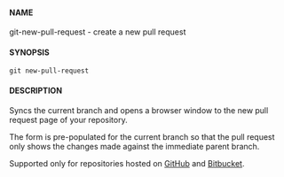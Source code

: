 #### NAME

git-new-pull-request - create a new pull request


#### SYNOPSIS

```
git new-pull-request
```


#### DESCRIPTION

Syncs the current branch
and opens a browser window to the new pull request page of your repository.

The form is pre-populated for the current branch
so that the pull request only shows the changes made
against the immediate parent branch.

Supported only for repositories hosted on [GitHub](http://github.com/) and
[Bitbucket](https://bitbucket.org/).
